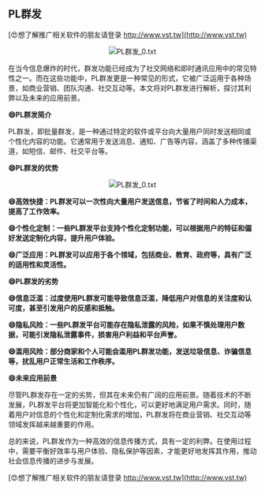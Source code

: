 ## **PL群发**

[😍想了解推广相关软件的朋友请登录 http://www.vst.tw](http://www.vst.tw)

 <center><img src="https://vst.tw/MP4/tuiguang/png/2.png" alt="PL群发_0.txt"></center>

在当今信息爆炸的时代，群发功能已经成为了社交网络和即时通讯应用中的常见特性之一。而在这些功能中，PL群发更是一种常见的形式，它被广泛运用于各种场景，如商业营销、团队沟通、社交互动等。本文将对PL群发进行解析，探讨其利弊以及未来的应用前景。

**😄PL群发简介**

PL群发，即批量群发，是一种通过特定的软件或平台向大量用户同时发送相同或个性化内容的功能。它通常用于发送消息、通知、广告等内容，涵盖了多种传播渠道，如短信、邮件、社交平台等。

**😄PL群发的优势**

 <center><img src="https://vst.tw/MP4/tuiguang/png/5.png" alt="PL群发_0.txt"></center>

**😄高效快捷：PL群发可以一次性向大量用户发送信息，节省了时间和人力成本，提高了工作效率。**

**😄个性化定制：一些PL群发平台支持个性化定制功能，可以根据用户的特征和偏好发送定制化内容，提升用户体验。**

**😄广泛应用：PL群发可以应用于各个领域，包括商业、教育、政府等，具有广泛的适用性和灵活性。**

**😄PL群发的劣势**

**😄信息泛滥：过度使用PL群发可能导致信息泛滥，降低用户对信息的关注度和认可度，甚至引发用户的反感和抵触。**

**😄隐私风险：一些PL群发平台可能存在隐私泄露的风险，如果不慎处理用户数据，可能引发隐私泄露事件，损害用户利益和平台声誉。**

**😄滥用风险：部分商家和个人可能会滥用PL群发功能，发送垃圾信息、诈骗信息等，扰乱用户正常生活和工作秩序。**

**😄未来应用前景**

尽管PL群发存在一定的劣势，但其在未来仍有广阔的应用前景。随着技术的不断发展，PL群发平台将更加智能化和个性化，可以更好地满足用户需求。同时，随着用户对信息的个性化和定制化需求的增加，PL群发将在商业营销、社交互动等领域发挥越来越重要的作用。

总的来说，PL群发作为一种高效的信息传播方式，具有一定的利弊。在使用过程中，需要平衡好效率与用户体验、隐私保护等因素，才能更好地发挥其作用，推动社会信息传播的进步与发展。

[😍想了解推广相关软件的朋友请登录 http://www.vst.tw](http://www.vst.tw)



